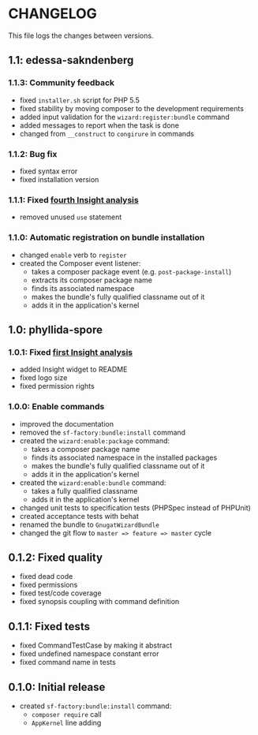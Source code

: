 # CHANGELOG

This file logs the changes between versions.

## 1.1: edessa-sakndenberg

### 1.1.3: Community feedback

* fixed `installer.sh` script for PHP 5.5
* fixed stability by moving composer to the development requirements
* added input validation for the `wizard:register:bundle` command
* added messages to report when the task is done
* changed from `__construct` to `congirure` in commands

### 1.1.2: Bug fix

* fixed syntax error
* fixed installation version

### 1.1.1: Fixed [fourth Insight analysis](https://insight.sensiolabs.com/projects/dd522b32-abcf-47b8-a2ad-fa18e7c035ec/analyses/4)

* removed unused `use` statement

### 1.1.0: Automatic registration on bundle installation

* changed `enable` verb to `register`
* created the Composer event listener:
  - takes a composer package event (e.g. `post-package-install`)
  - extracts its composer package name
  - finds its associated namespace
  - makes the bundle's fully qualified classname out of it
  - adds it in the application's kernel

## 1.0: phyllida-spore

### 1.0.1: Fixed [first Insight analysis](https://insight.sensiolabs.com/projects/dd522b32-abcf-47b8-a2ad-fa18e7c035ec/analyses/1)

* added Insight widget to README
* fixed logo size
* fixed permission rights

### 1.0.0: Enable commands

* improved the documentation
* removed the `sf-factory:bundle:install` command
* created the `wizard:enable:package` command:
  - takes a composer package name
  - finds its associated namespace in the installed packages
  - makes the bundle's fully qualified classname out of it
  - adds it in the application's kernel
* created the `wizard:enable:bundle` command:
  - takes a fully qualified classname
  - adds it in the application's kernel
* changed unit tests to specification tests (PHPSpec instead of PHPUnit)
* created acceptance tests with behat
* renamed the bundle to `GnugatWizardBundle`
* changed the git flow to `master => feature => master` cycle

## 0.1.2: Fixed quality

* fixed dead code
* fixed permissions
* fixed test/code coverage
* fixed synopsis coupling with command definition

## 0.1.1: Fixed tests

* fixed CommandTestCase by making it abstract
* fixed undefined namespace constant error
* fixed command name in tests

## 0.1.0: Initial release

* created `sf-factory:bundle:install` command:
  - `composer require` call
  - `AppKernel` line adding
